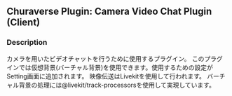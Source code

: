 ## Churaverse Plugin: Camera Video Chat Plugin (Client)

### Description

カメラを用いたビデオチャットを行うために使用するプラグイン。
このプラグインでは仮想背景(バーチャル背景)を使用できます。使用するための設定がSetting画面に追加されます。
映像伝送はLivekitを使用して行われます。
バーチャル背景の処理には@livekit/track-processorsを使用して実現しています。
